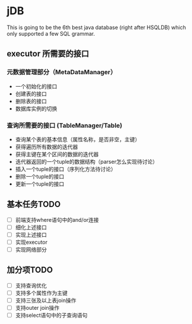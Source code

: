 # jDB
This is going to be the 6th best java database (right after HSQLDB) which only supported a few SQL grammar.

## executor 所需要的接口

### 元数据管理部分（MetaDataManager）

- 一个初始化的接口
- 创建表的接口
- 删除表的接口
- 数据库实例的切换

### 查询所需要的接口 (TableManager/Table)

- 查询某个表的基本信息（属性名称，是否非空，主键）
- 获得遍历所有数据的迭代器
- 获得主键在某个区间的数据的迭代器
- 迭代器返回的一个tuple的数据结构（parser怎么实现待讨论）
- 插入一个tuple的接口（序列化方法待讨论）
- 删除一个tuple的接口
- 更新一个tuple的接口

## 基本任务TODO

- [ ] 前端支持where语句中的and/or连接
- [ ] 细化上述接口
- [ ] 实现上述接口
- [ ] 实现executor
- [ ] 实现网络部分

## 加分项TODO

- [ ] 支持查询优化
- [ ] 支持多个属性作为主键
- [ ] 支持三张及以上表join操作
- [ ] 支持outer join操作
- [ ] 支持select语句中的子查询语句